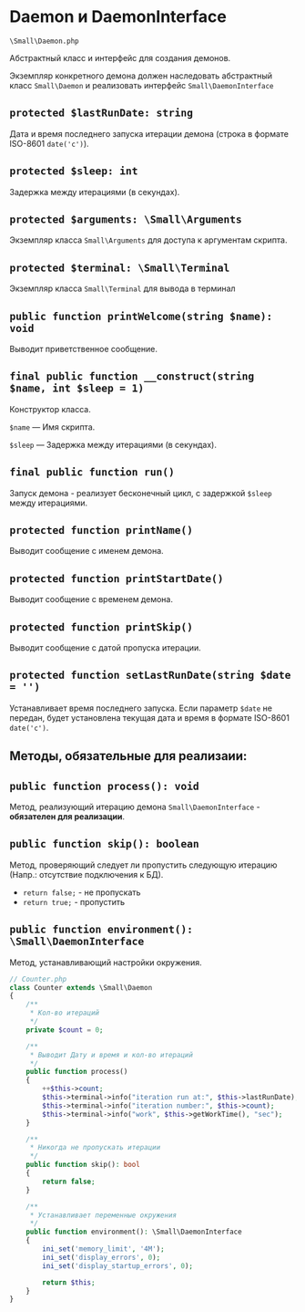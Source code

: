 # Daemon и DaemonInterface

`\Small\Daemon.php`

Абстрактный класс и интерфейс для создания демонов.

Экземпляр конкретного демона должен наследовать абстрактный класс `Small\Daemon`
и реализовать интерфейс `Small\DaemonInterface`

## `protected $lastRunDate: string`
Дата и время последнего запуска итерации демона (строка в формате ISO-8601 `date('c')`).

## `protected $sleep: int`
Задержка между итерациями (в секундах).

## `protected $arguments: \Small\Arguments`
Экземпляр класса `Small\Arguments` для доступа к аргументам скрипта.

## `protected $terminal: \Small\Terminal`
Экземпляр класса `Small\Terminal` для вывода в терминал

## `public function printWelcome(string $name): void`
Выводит приветственное сообщение.

## `final public function __construct(string $name, int $sleep = 1)`
Конструктор класса.

`$name` &mdash; Имя скрипта.

`$sleep` &mdash; Задержка между итерациями (в секундах).

## `final public function run()`
Запуск демона - реализует бесконечный цикл, с задержкой `$sleep` между итерациями.

## `protected function printName()`
Выводит сообщение с именем демона.

## `protected function printStartDate()`
Выводит сообщение с временем демона.

## `protected function printSkip()`
Выводит сообщение с датой пропуска итерации.

## `protected function setLastRunDate(string $date = '')`
Устанавливает время последнего запуска. Если параметр `$date` не передан,
будет установлена текущая дата и время в формате ISO-8601 `date('c')`.

## Методы, обязательные для реализаии:

## `public function process(): void`
Метод, реализующий итерацию демона `Small\DaemonInterface` - **обязателен для
реализации**.

## `public function skip(): boolean`
Метод, проверяющий следует ли пропустить следующую итерацию (Напр.: отсутствие подключения к БД).
* `return false;` - не пропускать
* `return true;` - пропустить

## `public function environment(): \Small\DaemonInterface`
Метод, устанавливающий настройки окружения.


```php
// Counter.php
class Counter extends \Small\Daemon
{
    /**
     * Кол-во итераций
     */
    private $count = 0;

    /**
     * Выводит Дату и время и кол-во итераций
     */
    public function process()
    {
        ++$this->count;
        $this->terminal->info("iteration run at:", $this->lastRunDate);
        $this->terminal->info("iteration number:", $this->count);
        $this->terminal->info("work", $this->getWorkTime(), "sec");
    }

    /**
     * Никогда не пропускать итерации
     */
    public function skip(): bool
    {
        return false;
    }

    /**
     * Устанавливает переменные окружения
     */
    public function environment(): \Small\DaemonInterface
    {
        ini_set('memory_limit', '4M');
        ini_set('display_errors', 0);
        ini_set('display_startup_errors', 0);

        return $this;
    }
}
```